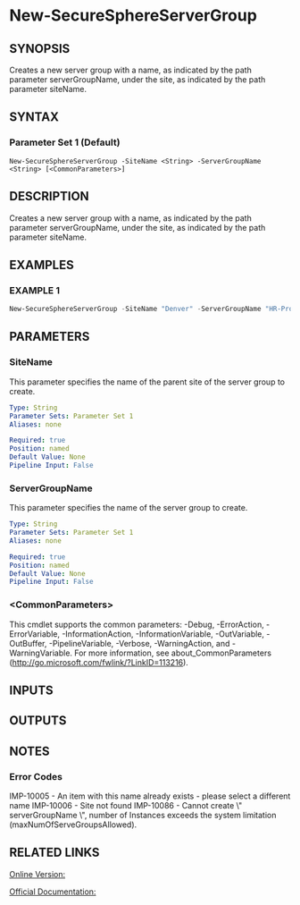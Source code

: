 ﻿# New-SecureSphereServerGroup

## SYNOPSIS
Creates a new server group with a name, as indicated by the path parameter serverGroupName, under the site, as indicated by the path parameter siteName.

## SYNTAX

### Parameter Set 1 (Default)
```
New-SecureSphereServerGroup -SiteName <String> -ServerGroupName <String> [<CommonParameters>]
```

## DESCRIPTION
Creates a new server group with a name, as indicated by the path parameter serverGroupName, under the site, as indicated by the path parameter siteName.

## EXAMPLES

### EXAMPLE 1

```powershell
New-SecureSphereServerGroup -SiteName "Denver" -ServerGroupName "HR-Prod"
```

## PARAMETERS

### SiteName
This parameter specifies the name of the parent site of the server group to create.

```yaml
Type: String
Parameter Sets: Parameter Set 1
Aliases: none

Required: true
Position: named
Default Value: None
Pipeline Input: False
```

### ServerGroupName
This parameter specifies the name of the server group to create.

```yaml
Type: String
Parameter Sets: Parameter Set 1
Aliases: none

Required: true
Position: named
Default Value: None
Pipeline Input: False
```

### \<CommonParameters\>
This cmdlet supports the common parameters: -Debug, -ErrorAction, -ErrorVariable, -InformationAction, -InformationVariable, -OutVariable, -OutBuffer, -PipelineVariable, -Verbose, -WarningAction, and -WarningVariable. For more information, see about_CommonParameters (http://go.microsoft.com/fwlink/?LinkID=113216).

## INPUTS

## OUTPUTS

## NOTES

### Error Codes
IMP-10005 - An item with this name already exists - please select a different name
IMP-10006 - Site not found
IMP-10086 - Cannot create \\" serverGroupName \\", number of Instances exceeds the system limitation (maxNumOfServeGroupsAllowed).

## RELATED LINKS

[Online Version:](https://github.com/akshinmustafayev/SecureSpherePS/tree/master/Documentation)

[Official Documentation:](https://docs.imperva.com/bundle/v13.6-api-reference-guide/page/61627.htm)



